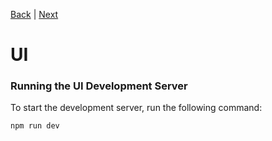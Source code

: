 [Back](/readme/page-0007.md) | [Next](/readme/page-0009.md)

# UI

### Running the UI Development Server
To start the development server, run the following command:

```bash
npm run dev
```